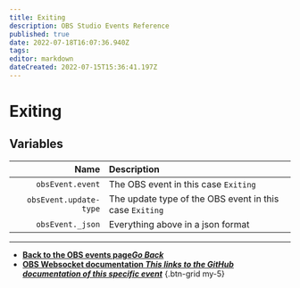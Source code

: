 ```yaml
---
title: Exiting
description: OBS Studio Events Reference
published: true
date: 2022-07-18T16:07:36.940Z
tags: 
editor: markdown
dateCreated: 2022-07-15T15:36:41.197Z
---
```


# Exiting

## Variables

Name | Description
----:|:------------
`obsEvent.event` | The OBS event in this case `Exiting`
`obsEvent.update-type` | The update type of the OBS event in this case `Exiting`
`obsEvent._json` | Everything above in a json format

---

- [<i class="mdi mdi-chevron-left"></i>**Back to the OBS events page*Go Back***](/en/Broadcasters/OBS/Archive/Events)
- [<i class="mdi mdi-github"></i> **OBS Websocket documentation *This links to the GitHub documentation of this specific event***](https://github.com/obsproject/obs-websocket/blob/4.x-current/docs/generated/protocol.md#exiting)
{.btn-grid my-5}
